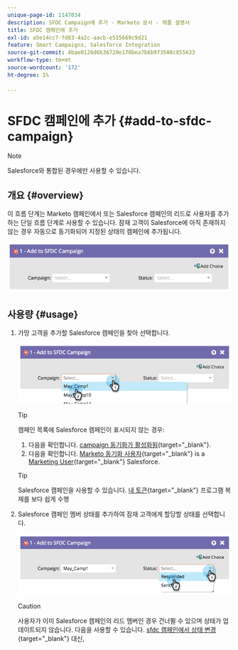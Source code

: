 ```yaml
---
unique-page-id: 1147034
description: SFDC Campaign에 추가 - Marketo 문서 - 제품 설명서
title: SFDC 캠페인에 추가
exl-id: a5e14cc7-fd83-4a2c-aacb-e515669c9d21
feature: Smart Campaigns, Salesforce Integration
source-git-commit: 4bae0126d6b36720e170bea7b6b973508c855633
workflow-type: tm+mt
source-wordcount: '172'
ht-degree: 1%

---
```


# SFDC 캠페인에 추가 {#add-to-sfdc-campaign}

>[!NOTE]
>
>Salesforce와 통합된 경우에만 사용할 수 있습니다.

## 개요 {#overview}

이 흐름 단계는 Marketo 캠페인에서 또는 Salesforce 캠페인의 리드로 사용자를 추가하는 단일 흐름 단계로 사용할 수 있습니다. 잠재 고객이 Salesforce에 아직 존재하지 않는 경우 자동으로 동기화되어 지정된 상태의 캠페인에 추가됩니다.

![](assets/image2014-9-22-15-3a43-3a36.png)

## 사용량 {#usage}

1. 가망 고객을 추가할 Salesforce 캠페인을 찾아 선택합니다.

   ![](assets/image2014-9-22-15-3a43-3a45.png)

   >[!TIP]
   >
   >캠페인 목록에 Salesforce 캠페인이 표시되지 않는 경우:
   >
   >  1. 다음을 확인합니다. [campaign 동기화가 활성화됨](/help/marketo/product-docs/crm-sync/salesforce-sync/setup/optional-steps/enable-disable-campaign-sync.md){target="_blank"}.
   >  1. 다음을 확인합니다. [Marketo 동기화 사용자](/help/marketo/product-docs/crm-sync/salesforce-sync/setup/enterprise-unlimited-edition/step-2-of-3-create-a-salesforce-user-for-marketo-enterprise-unlimited.md){target="_blank"} is a [Marketing User](/help/marketo/product-docs/crm-sync/salesforce-sync/setup/optional-steps/enable-disable-campaign-sync/make-marketo-sync-user-a-marketing-user.md){target="_blank"} Salesforce.

   >[!TIP]
   >
   >Salesforce 캠페인을 사용할 수 있습니다. [내 토큰](/help/marketo/product-docs/core-marketo-concepts/programs/tokens/managing-my-tokens.md){target="_blank"} 프로그램 복제를 보다 쉽게 수행

1. Salesforce 캠페인 멤버 상태를 추가하여 잠재 고객에게 할당할 상태를 선택합니다.

   ![](assets/image2014-9-22-15-3a45-3a2.png)

   >[!CAUTION]
   >
   >사용자가 이미 Salesforce 캠페인의 리드 멤버인 경우 건너뛸 수 있으며 상태가 업데이트되지 않습니다. 다음을 사용할 수 있습니다. [sfdc 캠페인에서 상태 변경](/help/marketo/product-docs/core-marketo-concepts/smart-campaigns/salesforce-flow-actions/change-status-in-sfdc-campaign.md){target="_blank"} 대신,
